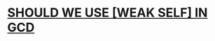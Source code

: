 # [SHOULD WE USE [WEAK SELF] IN GCD](https://zeushin.github.io/2017/09/26/should-we-use-weak-self-in-gcd/)